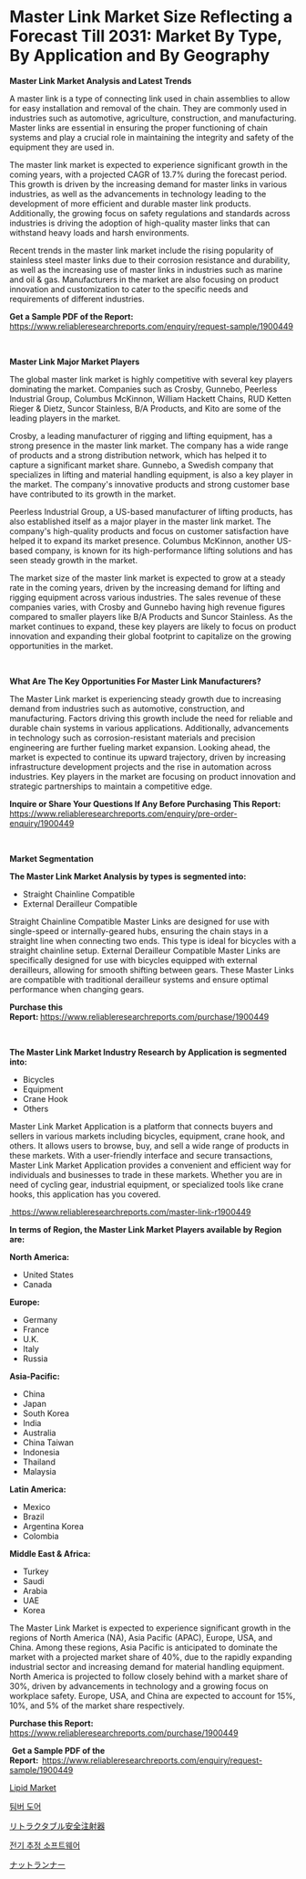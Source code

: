 <p><h1>Master Link Market Size Reflecting a Forecast Till 2031: Market By Type, By Application and By Geography</h1></p><p><strong>Master Link Market Analysis and Latest Trends</strong></p>
<p><p>A master link is a type of connecting link used in chain assemblies to allow for easy installation and removal of the chain. They are commonly used in industries such as automotive, agriculture, construction, and manufacturing. Master links are essential in ensuring the proper functioning of chain systems and play a crucial role in maintaining the integrity and safety of the equipment they are used in.</p><p>The master link market is expected to experience significant growth in the coming years, with a projected CAGR of 13.7% during the forecast period. This growth is driven by the increasing demand for master links in various industries, as well as the advancements in technology leading to the development of more efficient and durable master link products. Additionally, the growing focus on safety regulations and standards across industries is driving the adoption of high-quality master links that can withstand heavy loads and harsh environments.</p><p>Recent trends in the master link market include the rising popularity of stainless steel master links due to their corrosion resistance and durability, as well as the increasing use of master links in industries such as marine and oil & gas. Manufacturers in the market are also focusing on product innovation and customization to cater to the specific needs and requirements of different industries.</p></p>
<p><strong>Get a Sample PDF of the Report:&nbsp;</strong> <a href="https://www.reliableresearchreports.com/enquiry/request-sample/1900449">https://www.reliableresearchreports.com/enquiry/request-sample/1900449</a></p>
<p>&nbsp;</p>
<p><strong>Master Link Major Market Players</strong></p>
<p><p>The global master link market is highly competitive with several key players dominating the market. Companies such as Crosby, Gunnebo, Peerless Industrial Group, Columbus McKinnon, William Hackett Chains, RUD Ketten Rieger & Dietz, Suncor Stainless, B/A Products, and Kito are some of the leading players in the market.</p><p>Crosby, a leading manufacturer of rigging and lifting equipment, has a strong presence in the master link market. The company has a wide range of products and a strong distribution network, which has helped it to capture a significant market share. Gunnebo, a Swedish company that specializes in lifting and material handling equipment, is also a key player in the market. The company's innovative products and strong customer base have contributed to its growth in the market.</p><p>Peerless Industrial Group, a US-based manufacturer of lifting products, has also established itself as a major player in the master link market. The company's high-quality products and focus on customer satisfaction have helped it to expand its market presence. Columbus McKinnon, another US-based company, is known for its high-performance lifting solutions and has seen steady growth in the market.</p><p>The market size of the master link market is expected to grow at a steady rate in the coming years, driven by the increasing demand for lifting and rigging equipment across various industries. The sales revenue of these companies varies, with Crosby and Gunnebo having high revenue figures compared to smaller players like B/A Products and Suncor Stainless. As the market continues to expand, these key players are likely to focus on product innovation and expanding their global footprint to capitalize on the growing opportunities in the market.</p></p>
<p>&nbsp;</p>
<p><strong>What Are The Key Opportunities For Master Link Manufacturers?</strong></p>
<p><p>The Master Link market is experiencing steady growth due to increasing demand from industries such as automotive, construction, and manufacturing. Factors driving this growth include the need for reliable and durable chain systems in various applications. Additionally, advancements in technology such as corrosion-resistant materials and precision engineering are further fueling market expansion. Looking ahead, the market is expected to continue its upward trajectory, driven by increasing infrastructure development projects and the rise in automation across industries. Key players in the market are focusing on product innovation and strategic partnerships to maintain a competitive edge.</p></p>
<p><strong>Inquire or Share Your Questions If Any Before Purchasing This Report:</strong> <a href="https://www.reliableresearchreports.com/enquiry/pre-order-enquiry/1900449">https://www.reliableresearchreports.com/enquiry/pre-order-enquiry/1900449</a></p>
<p>&nbsp;</p>
<p><strong>Market Segmentation</strong></p>
<p><strong>The Master Link Market Analysis by types is segmented into:</strong></p>
<p><ul><li>Straight Chainline Compatible</li><li>External Derailleur Compatible</li></ul></p>
<p><p>Straight Chainline Compatible Master Links are designed for use with single-speed or internally-geared hubs, ensuring the chain stays in a straight line when connecting two ends. This type is ideal for bicycles with a straight chainline setup. External Derailleur Compatible Master Links are specifically designed for use with bicycles equipped with external derailleurs, allowing for smooth shifting between gears. These Master Links are compatible with traditional derailleur systems and ensure optimal performance when changing gears.</p></p>
<p><strong>Purchase this Report:&nbsp;</strong><a href="https://www.reliableresearchreports.com/purchase/1900449">https://www.reliableresearchreports.com/purchase/1900449</a></p>
<p>&nbsp;</p>
<p><strong>The Master Link Market Industry Research by Application is segmented into:</strong></p>
<p><ul><li>Bicycles</li><li>Equipment</li><li>Crane Hook</li><li>Others</li></ul></p>
<p><p>Master Link Market Application is a platform that connects buyers and sellers in various markets including bicycles, equipment, crane hook, and others. It allows users to browse, buy, and sell a wide range of products in these markets. With a user-friendly interface and secure transactions, Master Link Market Application provides a convenient and efficient way for individuals and businesses to trade in these markets. Whether you are in need of cycling gear, industrial equipment, or specialized tools like crane hooks, this application has you covered.</p></p>
<p><a href="https://www.reliableresearchreports.com/master-link-r1900449">&nbsp;https://www.reliableresearchreports.com/master-link-r1900449</a></p>
<p><strong>In terms of Region, the Master Link Market Players available by Region are:</strong></p>
<p>
    <p> <strong> North America: </strong>
        <ul>
            <li>United States</li>
            <li>Canada</li>
        </ul>
        </p> 
    <p> <strong> Europe: </strong>
        <ul>
            <li>Germany</li>
            <li>France</li>
            <li>U.K.</li>
            <li>Italy</li>
            <li>Russia</li>
        </ul>
        </p> 
    <p> <strong> Asia-Pacific: </strong>
        <ul>
            <li>China</li>
            <li>Japan</li>
            <li>South Korea</li>
            <li>India</li>
            <li>Australia</li>
            <li>China Taiwan</li>
            <li>Indonesia</li>
            <li>Thailand</li>
            <li>Malaysia</li>
        </ul>
        </p> 
    <p> <strong> Latin America: </strong>
        <ul>
            <li>Mexico</li>
            <li>Brazil</li>
            <li>Argentina Korea</li>
            <li>Colombia</li>
        </ul>
        </p> 
    <p> <strong> Middle East & Africa: </strong>
        <ul>
            <li>Turkey</li>
            <li>Saudi</li>
            <li>Arabia</li>
            <li>UAE</li>
            <li>Korea</li>
        </ul>
    </p>
    </p>
<p><p>The Master Link Market is expected to experience significant growth in the regions of North America (NA), Asia Pacific (APAC), Europe, USA, and China. Among these regions, Asia Pacific is anticipated to dominate the market with a projected market share of 40%, due to the rapidly expanding industrial sector and increasing demand for material handling equipment. North America is projected to follow closely behind with a market share of 30%, driven by advancements in technology and a growing focus on workplace safety. Europe, USA, and China are expected to account for 15%, 10%, and 5% of the market share respectively.</p></p>
<p><strong>Purchase this Report: </strong><a href="https://www.reliableresearchreports.com/purchase/1900449">https://www.reliableresearchreports.com/purchase/1900449</a></p>
<p>&nbsp;<strong>Get a Sample PDF of the Report:&nbsp;&nbsp;</strong><a href="https://www.reliableresearchreports.com/enquiry/request-sample/1900449">https://www.reliableresearchreports.com/enquiry/request-sample/1900449</a></p>
<p><strong></strong></p>
<p><p><a href="https://www.linkedin.com/pulse/global-lipid-market-types-applications-major-players-regional-ci5ge?trackingId=Jp4DNQF0YdhQsJW4r%2FRL%2BA%3D%3D">Lipid Market</a></p><p><a href="https://medium.com/@danykakilback/%EB%AA%A9%EC%9E%AC-%EB%8F%84%EC%96%B4-%EC%8B%9C%EC%9E%A5-%EC%9C%A0%ED%98%95-%EC%9D%91%EC%9A%A9-%EB%B0%8F-%EC%A7%80%EB%A6%AC%EC%97%90-%EB%8C%80%ED%95%9C-%ED%8F%AC%EA%B4%84%EC%A0%81%EC%9D%B8-%ED%8F%89%EA%B0%80-f2e7b4916ca5">팀버 도어</a></p><p><a href="https://github.com/dadanedu33/Market-Research-Report-List-1/blob/main/964550536947.md">リトラクタブル安全注射器</a></p><p><a href="https://medium.com/@karenturner47/%EC%A0%84%EA%B8%B0-%EA%B2%AC%EC%A0%81-%EC%86%8C%ED%94%84%ED%8A%B8%EC%9B%A8%EC%96%B4-%EC%8B%9C%EC%9E%A5-%EB%B6%84%EC%84%9D-%EA%B8%80%EB%A1%9C%EB%B2%8C-%EC%82%B0%EC%97%85-%EC%A0%84%EB%A7%9D-%EB%B0%8F-%EC%98%88%EC%B8%A1-2024-2031-7606c94a0868">전기 추정 소프트웨어</a></p><p><a href="https://github.com/zoetazuur/Market-Research-Report-List-1/blob/main/709541136948.md">ナットランナー</a></p></p>